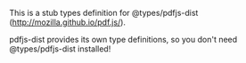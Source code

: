 This is a stub types definition for @types/pdfjs-dist (http://mozilla.github.io/pdf.js/).

pdfjs-dist provides its own type definitions, so you don't need @types/pdfjs-dist installed!